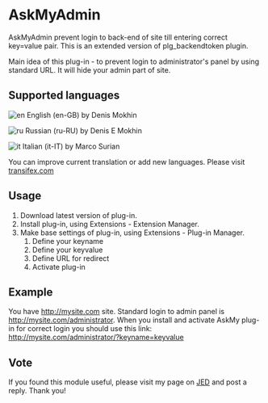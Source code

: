 # AskMyAdmin
AskMyAdmin prevent login to back-end of site till entering correct key=value pair. This is an extended version of plg_backendtoken plugin.
 
Main idea of this plug-in - to prevent login to administrator's panel by using standard URL. It will hide your admin part of site.
 
## Supported languages
![en](http://mokh.in/media/mod_languages/images/en.gif) English (en-GB) by Denis Mokhin

![ru](http://mokh.in/media/mod_languages/images/ru.gif) Russian (ru-RU) by Denis E Mokhin

![it](http://mokh.in/media/mod_languages/images/it.gif) Italian (it-IT) by Marco Surian

You can improve current translation or add new languages. Please visit [transifex.com](https://www.transifex.com/mokhin/askmyadmin/)

## Usage
1. Download latest version of plug-in.
2. Install plug-in, using Extensions - Extension Manager.
3. Make base settings of plug-in, using Extensions - Plug-in Manager.
    1. Define your keyname
    2. Define your keyvalue
    3. Define URL for redirect
    4. Activate plug-in

## Example
You have http://mysite.com site. Standard login to admin panel is http://mysite.com/administrator. When you install and activate AskMy plug-in for correct login you should use this link: http://mysite.com/administrator/?keyname=keyvalue

## Vote
If you found this module useful, please visit my page on [JED](http://extensions.joomla.org/extensions/extension/access-a-security/site-security/askmyadmin) and post a reply. Thank you!